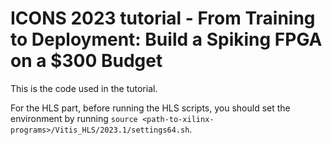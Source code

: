 # ICONS 2023 tutorial - From Training to Deployment: Build a Spiking FPGA on a $300 Budget

This is the code used in the tutorial. 

For the HLS part, before running the HLS scripts, you should set the environment by running `source <path-to-xilinx-programs>/Vitis_HLS/2023.1/settings64.sh`.
